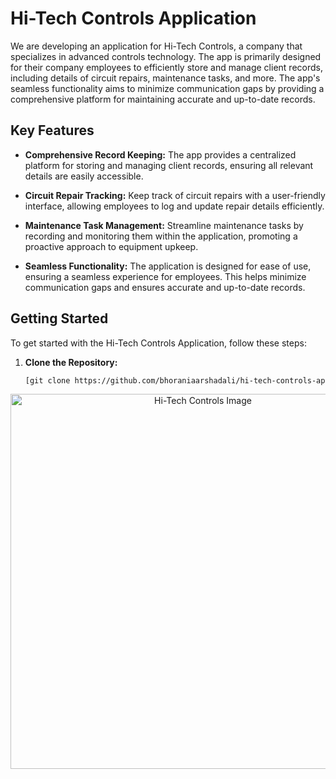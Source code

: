 # Hi-Tech Controls Application

<p align="left">
  We are developing an application for Hi-Tech Controls, a company that specializes in advanced controls technology. The app is primarily designed for their company employees to efficiently store and manage client records, including details of circuit repairs, maintenance tasks, and more. The app's seamless functionality aims to minimize communication gaps by providing a comprehensive platform for maintaining accurate and up-to-date records.
</p>

## Key Features

- **Comprehensive Record Keeping:** The app provides a centralized platform for storing and managing client records, ensuring all relevant details are easily accessible.

- **Circuit Repair Tracking:** Keep track of circuit repairs with a user-friendly interface, allowing employees to log and update repair details efficiently.

- **Maintenance Task Management:** Streamline maintenance tasks by recording and monitoring them within the application, promoting a proactive approach to equipment upkeep.

- **Seamless Functionality:** The application is designed for ease of use, ensuring a seamless experience for employees. This helps minimize communication gaps and ensures accurate and up-to-date records.

## Getting Started

To get started with the Hi-Tech Controls Application, follow these steps:

1. **Clone the Repository:**
   ```bash
   [git clone https://github.com/bhoraniaarshadali/hi-tech-controls-app.git](https://github.com/bhoraniaarshadali/Hi-Tech-Controls.git)
<p align="center">
  <img width="600" src="https://github.com/bhoraniaarshadali/Hi-Tech-Controls/blob/09904d3ce89ffca0d0211f00e5fb6cf3e3b917be/image.jpg" alt="Hi-Tech Controls Image">
</p>
